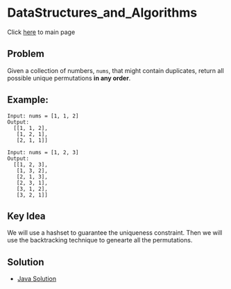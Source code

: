 # DataStructures_and_Algorithms
Click [here](../../README.md) to main page

## Problem
Given a collection of numbers, ```nums```, that might contain duplicates, return all possible unique permutations **in any order**.

## Example:
```
Input: nums = [1, 1, 2]
Output: 
  [[1, 1, 2],
   [1, 2, 1],
   [2, 1, 1]]

Input: nums = [1, 2, 3]
Output:
  [[1, 2, 3],
   [1, 3, 2],
   [2, 1, 3],
   [2, 3, 1],
   [3, 1, 2],
   [3, 2, 1]]
```

## Key Idea
We will use a hashset to guarantee the uniqueness constraint. Then we will use the backtracking technique to genearte all the permutations.

## Solution
- [Java Solution](permutations_II.java)